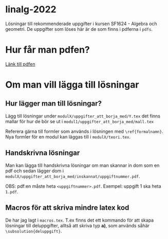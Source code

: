 # linalg-2022
Lösningar till rekommenderade uppgifter i kursen SF1624 - Algebra och geometri. De uppgifter som löses här är de som finns i pdferna i `pdfs`.

# Hur får man pdfen?
[Länk till pdfen](https://github.com/simon-rosen/linalg-2022/blob/main/linalg_2022.pdf)


# Om man vill lägga till lösningar
## Hur lägger man till lösningar?
Lägg till lösningar under `modulX/uppgifter_att_borja_med/Y.tex` det finns mallar för hur de bör se ut i `modul1/uppgifter_att_borja_med/mall.tex`

Referera gärna till formler som används i lösningen med `\ref{formalnamn}`. Nya formler för en modul kan läggas till i `modulX/teori.tex`.

## Handskrivna lösningar
Man kan lägga till handskrivna lösningar om man skannar in dom som en pdf och sedan lägger dom i `modulX/uppgifter_att_borja_med/inskannat/uppgiftnummer.pdf`.

OBS: pdf:en måste heta `<uppgiftnummer>.pdf`. Exempel: uppgift 1 ska heta `1.pdf`.

## Macros för att skriva mindre latex kod
De har jag lagt i `macros.tex`. T.ex finns det ett kommando för att skapa lösningar till deluppgifter, alltså att skriva typ **a)**, som används såhär `\subsolution{deluppgift}`.
